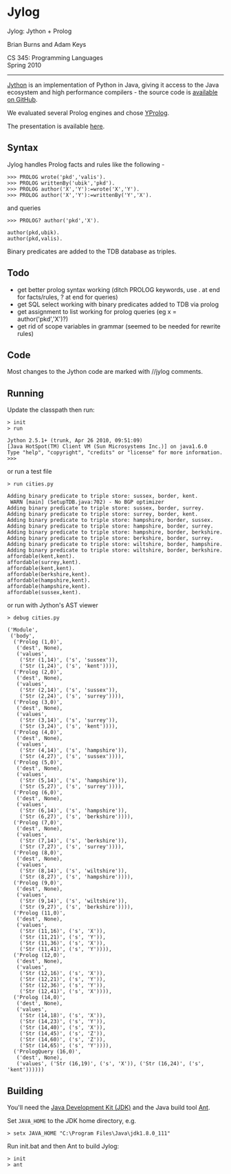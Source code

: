 
# Jylog

Jylog: Jython + Prolog

Brian Burns and Adam Keys

CS 345: Programming Languages  
Spring 2010  

----------------------------------------------------------------------------

[Jython](https://en.wikipedia.org/wiki/Jython) is an implementation of Python in Java, giving it access to the Java ecosystem and high performance compilers - the source code is [available on GitHub](https://github.com/jythontools/jython).

We evaluated several Prolog engines and chose [YProlog](http://freecode.com/projects/yprolog). 

The presentation is available [here](https://drive.google.com/open?id=0B-CHxEeXdpp2SlBCXzcwRFNzMzg).


## Syntax

Jylog handles Prolog facts and rules like the following - 

    >>> PROLOG wrote('pkd','valis').
    >>> PROLOG writtenBy('ubik','pkd').
    >>> PROLOG author('X','Y'):=wrote('X','Y').
    >>> PROLOG author('X','Y'):=writtenBy('Y','X').

and queries

    >>> PROLOG? author('pkd','X').

    author(pkd,ubik).
    author(pkd,valis).

Binary predicates are added to the TDB database as triples. 


## Todo

* get better prolog syntax working (ditch PROLOG keywords, use . at end for facts/rules, ? at end for queries)
* get SQL select working with binary predicates added to TDB via prolog
* get assignment to list working for prolog queries (eg x = author('pkd','X')?)
* get rid of scope variables in grammar (seemed to be needed for rewrite rules)


## Code

Most changes to the Jython code are marked with //jylog comments. 


## Running

Update the classpath then run:

    > init
    > run

    Jython 2.5.1+ (trunk, Apr 26 2010, 09:51:09)
    [Java HotSpot(TM) Client VM (Sun Microsystems Inc.)] on java1.6.0
    Type "help", "copyright", "credits" or "license" for more information.
    >>>

or run a test file

    > run cities.py

    Adding binary predicate to triple store: sussex, border, kent.
     WARN [main] (SetupTDB.java:702) - No BGP optimizer
    Adding binary predicate to triple store: sussex, border, surrey.
    Adding binary predicate to triple store: surrey, border, kent.
    Adding binary predicate to triple store: hampshire, border, sussex.
    Adding binary predicate to triple store: hampshire, border, surrey.
    Adding binary predicate to triple store: hampshire, border, berkshire.
    Adding binary predicate to triple store: berkshire, border, surrey.
    Adding binary predicate to triple store: wiltshire, border, hampshire.
    Adding binary predicate to triple store: wiltshire, border, berkshire.
    affordable(kent,kent).
    affordable(surrey,kent).
    affordable(kent,kent).
    affordable(berkshire,kent).
    affordable(hampshire,kent).
    affordable(hampshire,kent).
    affordable(sussex,kent).

or run with Jython's AST viewer

    > debug cities.py

    ('Module',
     ('body',
      ('Prolog (1,0)',
       ('dest', None),
       ('values',
        ('Str (1,14)', ('s', 'sussex')),
        ('Str (1,24)', ('s', 'kent')))),
      ('Prolog (2,0)',
       ('dest', None),
       ('values',
        ('Str (2,14)', ('s', 'sussex')),
        ('Str (2,24)', ('s', 'surrey')))),
      ('Prolog (3,0)',
       ('dest', None),
       ('values',
        ('Str (3,14)', ('s', 'surrey')),
        ('Str (3,24)', ('s', 'kent')))),
      ('Prolog (4,0)',
       ('dest', None),
       ('values',
        ('Str (4,14)', ('s', 'hampshire')),
        ('Str (4,27)', ('s', 'sussex')))),
      ('Prolog (5,0)',
       ('dest', None),
       ('values',
        ('Str (5,14)', ('s', 'hampshire')),
        ('Str (5,27)', ('s', 'surrey')))),
      ('Prolog (6,0)',
       ('dest', None),
       ('values',
        ('Str (6,14)', ('s', 'hampshire')),
        ('Str (6,27)', ('s', 'berkshire')))),
      ('Prolog (7,0)',
       ('dest', None),
       ('values',
        ('Str (7,14)', ('s', 'berkshire')),
        ('Str (7,27)', ('s', 'surrey')))),
      ('Prolog (8,0)',
       ('dest', None),
       ('values',
        ('Str (8,14)', ('s', 'wiltshire')),
        ('Str (8,27)', ('s', 'hampshire')))),
      ('Prolog (9,0)',
       ('dest', None),
       ('values',
        ('Str (9,14)', ('s', 'wiltshire')),
        ('Str (9,27)', ('s', 'berkshire')))),
      ('Prolog (11,0)',
       ('dest', None),
       ('values',
        ('Str (11,16)', ('s', 'X')),
        ('Str (11,21)', ('s', 'Y')),
        ('Str (11,36)', ('s', 'X')),
        ('Str (11,41)', ('s', 'Y')))),
      ('Prolog (12,0)',
       ('dest', None),
       ('values',
        ('Str (12,16)', ('s', 'X')),
        ('Str (12,21)', ('s', 'Y')),
        ('Str (12,36)', ('s', 'Y')),
        ('Str (12,41)', ('s', 'X')))),
      ('Prolog (14,0)',
       ('dest', None),
       ('values',
        ('Str (14,18)', ('s', 'X')),
        ('Str (14,23)', ('s', 'Y')),
        ('Str (14,40)', ('s', 'X')),
        ('Str (14,45)', ('s', 'Z')),
        ('Str (14,60)', ('s', 'Z')),
        ('Str (14,65)', ('s', 'Y')))),
      ('PrologQuery (16,0)',
       ('dest', None),
       ('values', ('Str (16,19)', ('s', 'X')), ('Str (16,24)', ('s', 'kent'))))))


## Building

You'll need the [Java Development Kit (JDK)](http://www.oracle.com/technetwork/java/javase/downloads/jdk8-downloads-2133151.html) and the Java build tool [Ant](http://ant.apache.org/).

Set `JAVA_HOME` to the JDK home directory, e.g.

    > setx JAVA_HOME "C:\Program Files\Java\jdk1.8.0_111"

Run init.bat and then Ant to build Jylog:

    > init
    > ant


